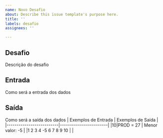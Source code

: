 ```yaml
---
name: Novo Desafio
about: Describe this issue template's purpose here.
title: ''
labels: desafio
assignees: ''

---
```


## Desafio
Descrição do desafio
## Entrada
Como será a entrada dos dados
## Saída
Como será a saída dos dados
| Exemplos de Entrada | Exemplos de Saída |
|--------------------------|------------------------|
|10|PROD = 27            | Menor valor: -5      |
|1 2 3 4 -5 6 7 8 9 10   |                              |
